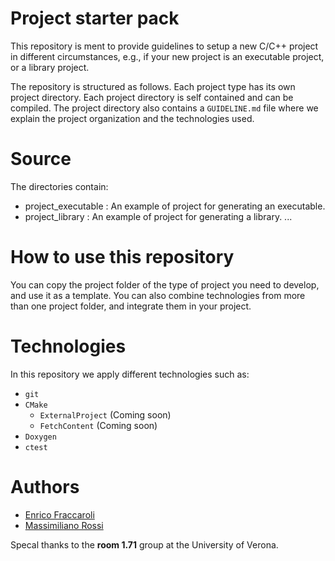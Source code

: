 # Project starter pack
This repository is ment to provide guidelines to setup a new C/C++ project in different circumstances, e.g., if your new project is an executable project, or a library project.

The repository is structured as follows. Each project type has its own project directory. Each project directory is self contained and can be compiled. The project directory also contains a `GUIDELINE.md` file where we explain the project organization and the technologies used.

# Source
The directories contain:
 - project_executable : An example of project for generating an executable.
 - project_library    : An example of project for generating a library.
 ...

# How to use this repository

You can copy the project folder of the type of project you need to develop, and use it as a template. You can also combine technologies from more than one project folder, and integrate them in your project.

# Technologies

In this repository we apply different technologies such as:
* `git`
* `CMake`
    * `ExternalProject` (Coming soon)
    * `FetchContent` (Coming soon)
* `Doxygen`
* `ctest`


# Authors

* [Enrico Fraccaroli](https://github.com/Galfurian)
* [Massimiliano Rossi](https://github.com/maxrossi91)

Specal thanks to the **room 1.71** group at the University of Verona.